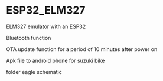 # ESP32_ELM327
ELM327 emulator with an ESP32

Bluetooth function

OTA update function for a period of 10 minutes after power on

Apk file to android phone for suzuki bike

folder eagle schematic



